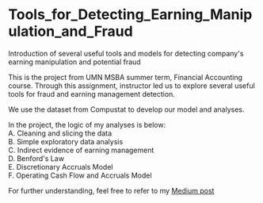 # Tools_for_Detecting_Earning_Manipulation_and_Fraud
Introduction of several useful tools and models for detecting company's earning manipulation and potential fraud

This is the project from UMN MSBA summer term, Financial Accounting course. Through this assignment, instructor led us to explore several useful tools for fraud and earning management detection.

We use the dataset from Compustat to develop our model and analyses. 

In the project, the logic of my analyses is below:  
A. Cleaning and slicing the data  
B. Simple exploratory data analysis  
C. Indirect evidence of earning management  
D. Benford's Law  
E. Discretionary Accruals Model  
F. Operating Cash Flow and Accruals Model  

For further understanding, feel free to refer to my [Medium post](https://medium.com/@henryfeng/useful-tools-for-detecting-earning-manipulation-and-fraud-b203ae02cb87)

